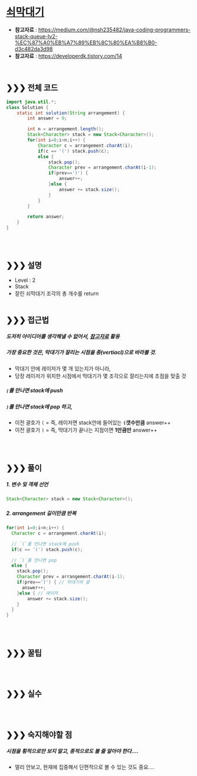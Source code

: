 # [쇠막대기](https://programmers.co.kr/learn/courses/30/lessons/42585)
* **참고자료** : https://medium.com/@nsh235482/java-coding-programmers-stack-queue-lv2-%EC%87%A0%EB%A7%89%EB%8C%80%EA%B8%B0-d3c482da3d98
* **참고자료** : https://developerdk.tistory.com/14

<br>

## &#10095;&#10095;&#10095; 전체 코드
```java
import java.util.*;
class Solution {
    static int solution(String arrangement) {
        int answer = 0;

        int n = arrangement.length();
        Stack<Character> stack = new Stack<Character>();
        for(int i=0;i<n;i++) {
        	Character c = arrangement.charAt(i);
        	if(c == '(') stack.push(c);
        	else {
        		stack.pop();
        		Character prev = arrangement.charAt(i-1);
        		if(prev==')') {
        			answer++;
        		}else {
            		answer += stack.size();
        		}
        	}
        }

        return answer;
    }
}
```

<br><br>

## &#10095;&#10095;&#10095; 설명
* Level : 2
* Stack
* 잘린 쇠막대기 조각의 총 개수를 return
<br><br>


## &#10095;&#10095;&#10095; 접근법   
##### 도저히 아이디어를 생각해낼 수 없어서, [참고자료](https://medium.com/@nsh235482/java-coding-programmers-stack-queue-lv2-%EC%87%A0%EB%A7%89%EB%8C%80%EA%B8%B0-d3c482da3d98) 활용
##### 가장 중요한 것은, 막대기가 잘리는 시점을 종(vertiacl)으로 바라볼 것.
* 막대기 안에 레이저가 몇 개 있는지가 아니라,
* 당장 레이저가 위치한 시점에서 막대기가 몇 조각으로 잘리는지에 초점을 맞출 것
##### `(`를 만나면 stack에 push
##### `)`를 만나면 stack에 pop 하고,
* 이전 괄호가 `(` = 즉, 레이저면 stack안에 들어있는 **`(`갯수만큼** answer++
* 이전 괄호가 `)` = 즉, 막대기가 끝나는 지점이면 **1만큼만** answer++



<br><br>

## &#10095;&#10095;&#10095; 풀이
##### 1. 변수 및 객체 선언
```java
Stack<Character> stack = new Stack<Character>();
```

##### 2. arrangement 길이만큼 반복
```java
for(int i=0;i<n;i++) {
  Character c = arrangement.charAt(i);

  // `(`를 만나면 stack에 push
  if(c == '(') stack.push(c);

  // `)`를 만나면 pop
  else {
    stack.pop();
    Character prev = arrangement.charAt(i-1);
    if(prev==')') { // 막대기의 끝
      answer++;
    }else { // 레이저
        answer += stack.size();
    }
  }
}
```
<br><br>



## &#10095;&#10095;&#10095; 꿀팁
<br><br>


## &#10095;&#10095;&#10095; 실수
<br><br>

## &#10095;&#10095;&#10095; 숙지해야할 점
##### 시점을 횡적으로만 보지 말고, 종적으로도 볼 줄 알아야 한다....
* 멀리 안보고, 현재에 집중해서 단편적으로 볼 수 있는 것도 중요....




<br>
<br>
<br>
